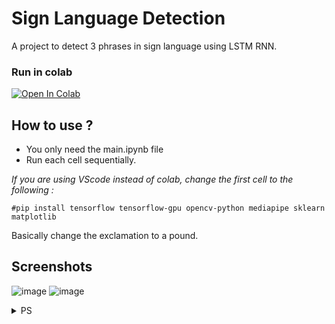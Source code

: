 # Sign Language Detection
A project to detect 3 phrases in sign language using LSTM RNN.

### Run in colab
<a target="_blank" href="https://colab.research.google.com/github/ShambaC/Sign-Detection-language">
  <img src="https://colab.research.google.com/assets/colab-badge.svg" alt="Open In Colab"/>
</a>

## How to use ?
- You only need the main.ipynb file
- Run each cell sequentially.

<i>If you are using VScode instead of colab, change the first cell to the following : </i>

```
#pip install tensorflow tensorflow-gpu opencv-python mediapipe sklearn matplotlib
```
Basically change the exclamation to a pound.

## Screenshots
![image](https://i.imgur.com/euBknMC.png)
![image](https://i.imgur.com/B48e4CU.png)

<details>
<summary>PS</summary>

I personally think the existing model is an overfit mess, but I don't have energy to train it again.

</details>